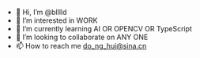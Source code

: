 - 👋 Hi, I’m @blllld
- 👀 I’m interested in WORK
- 🌱 I’m currently learning AI OR OPENCV OR TypeScript
- 💞️ I’m looking to collaborate on ANY ONE
- 📫 How to reach me do_ng_hui@sina.cn

<!---
blllld/blllld is a ✨ special ✨ repository because its `README.md` (this file) appears on your GitHub profile.
You can click the Preview link to take a look at your changes.
--->
